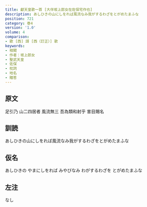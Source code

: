 ```yaml
---
title: 獻天皇歌一首 [大伴坂上郎女在佐保宅作也]
description: あしひきの山にしをれば風流なみ我がするわざをとがめたまふな
position: 721
category: 巻4
version: '1.0'
volume: 4
comparison:
- 歌 [西] 謌 [西（訂正）] 歌
keywords:
- 相聞
- 作者：坂上郎女
- 聖武天皇
- 佐保
- 枕詞
- 地名
- 贈答
---
```


## 原文

足引乃 山二四居者 風流無三 吾為類和射乎 害目賜名

## 訓読

あしひきの山にしをれば風流なみ我がするわざをとがめたまふな

## 仮名

あしひきの やまにしをれば みやびなみ わがするわざを とがめたまふな

## 左注

なし
